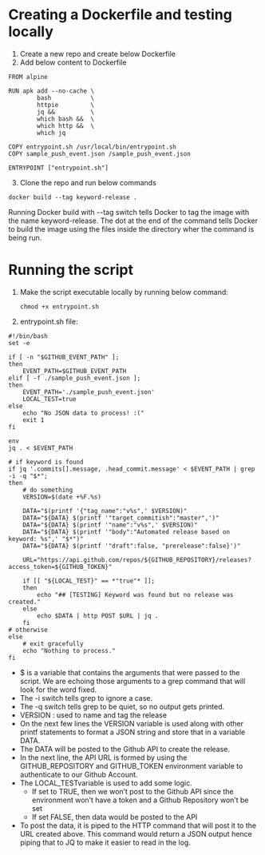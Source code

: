 # Creating a Dockerfile and testing locally
1. Create a new repo and create below Dockerfile
2. Add below content to Dockerfile
```
FROM alpine

RUN apk add --no-cache \
        bash           \
        httpie         \
        jq &&          \
        which bash &&  \
        which http &&  \
        which jq

COPY entrypoint.sh /usr/local/bin/entrypoint.sh
COPY sample_push_event.json /sample_push_event.json

ENTRYPOINT ["entrypoint.sh"]
```
3. Clone the repo and run below commands
```
docker build --tag keyword-release .
```
Running Docker build with --tag switch tells Docker to tag the image with the name keyword-release.
The dot at the end of the command tells Docker to build the image using the files inside the directory wher the command is being run.

# Running the script
1. Make the script executable locally by running below command:
   ```
   chmod +x entrypoint.sh
   ```
2. entrypoint.sh file:
```
#!/bin/bash
set -e

if [ -n "$GITHUB_EVENT_PATH" ];
then
    EVENT_PATH=$GITHUB_EVENT_PATH
elif [ -f ./sample_push_event.json ];
then
    EVENT_PATH='./sample_push_event.json'
    LOCAL_TEST=true
else
    echo "No JSON data to process! :("
    exit 1
fi

env
jq . < $EVENT_PATH

# if keyword is found
if jq '.commits[].message, .head_commit.message' < $EVENT_PATH | grep -i -q "$*";
then
    # do something
    VERSION=$(date +%F.%s)

    DATA="$(printf '{"tag_name":"v%s",' $VERSION)"
    DATA="${DATA} $(printf '"target_commitish":"master",')"
    DATA="${DATA} $(printf '"name":"v%s",' $VERSION)"
    DATA="${DATA} $(printf '"body":"Automated release based on keyword: %s",' "$*")"
    DATA="${DATA} $(printf '"draft":false, "prerelease":false}')"

    URL="https://api.github.com/repos/${GITHUB_REPOSITORY}/releases?access_token=${GITHUB_TOKEN}"

    if [[ "${LOCAL_TEST}" == *"true"* ]];
    then
        echo "## [TESTING] Keyword was found but no release was created."
    else
        echo $DATA | http POST $URL | jq .
    fi
# otherwise
else
    # exit gracefully
    echo "Nothing to process."
fi
```

- $ is a variable that contains the arguments that were passed to the script. We are echoing those arguments to a grep command that will look for the word fixed.
- The -i switch tells grep to ignore a case.
- The -q switch tells grep to be quiet, so no output gets printed.
- VERSION : used to name and tag the release
- On the next few lines the VERSION variable is used along with other printf statements to format a JSON string and store that in a variable DATA.
- The DATA will be posted to the Github API to create the release.
- In the next line, the API URL is formed by using the GITHUB_REPOSITORY and GITHUB_TOKEN environment variable to authenticate to our Github Account.
- The LOCAL_TESTvariable is used to add some logic.
    - If set to TRUE, then we won’t post to the Github API since the environment won’t have a token and a Github Repository won’t be set
    - If set FALSE, then data would be posted to the API
- To post the data, it is piped to the HTTP command that will post it to the URL created above. This command would return a JSON output hence piping that to JQ to make it easier to read in the log.
